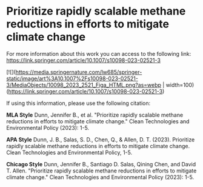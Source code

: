 # Prioritize rapidly scalable methane reductions in efforts to mitigate climate change

For more information about this work you can access to the following link: https://link.springer.com/article/10.1007/s10098-023-02521-3

[![](https://media.springernature.com/lw685/springer-static/image/art%3A10.1007%2Fs10098-023-02521-3/MediaObjects/10098_2023_2521_Figa_HTML.png?as=webp | width=100)(https://link.springer.com/article/10.1007/s10098-023-02521-3)

If using this information, please use the following citation:

**MLA Style**
Dunn, Jennifer B., et al. "Prioritize rapidly scalable methane reductions in efforts to mitigate climate change." Clean Technologies and Environmental Policy (2023): 1-5.

**APA Style**
Dunn, J. B., Salas, S. D., Chen, Q., & Allen, D. T. (2023). Prioritize rapidly scalable methane reductions in efforts to mitigate climate change. Clean Technologies and Environmental Policy, 1-5.

**Chicago Style**
Dunn, Jennifer B., Santiago D. Salas, Qining Chen, and David T. Allen. "Prioritize rapidly scalable methane reductions in efforts to mitigate climate change." Clean Technologies and Environmental Policy (2023): 1-5.
